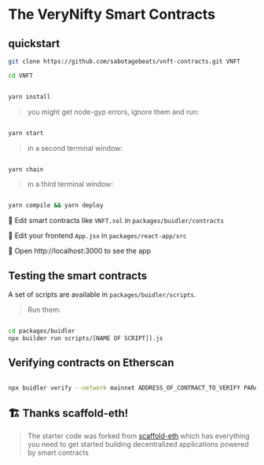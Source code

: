 # The VeryNifty Smart Contracts 

## quickstart

```bash 
git clone https://github.com/sabotagebeats/vnft-contracts.git VNFT

cd VNFT
```

```bash

yarn install

```

> you might get node-gyp errors, ignore them and run:

```bash

yarn start

```

> in a second terminal window:

```bash

yarn chain

```

> in a third terminal window:

```bash

yarn compile && yarn deploy

```

🔏 Edit smart contracts like `VNFT.sol` in `packages/buidler/contracts`

📝 Edit your frontend `App.jsx` in `packages/react-app/src`

📱 Open http://localhost:3000 to see the app

## Testing the smart contracts

A set of scripts are available in  `packages/buidler/scripts`.

>Run them:
```bash

cd packages/buidler
npx builder run scripts/[NAME OF SCRIPT]].js

```

## Verifying contracts on Etherscan

```bash

npx buidler verify --network mainnet ADDRESS_OF_CONTRACT_TO_VERIFY PARAM_1 PARAM_2...

```

## 🏗 Thanks scaffold-eth!

> The starter code was forked from [scaffold-eth](https://github.com/austintgriffith/scaffold-eth) which has everything you need to get started building decentralized applications powered by smart contracts


